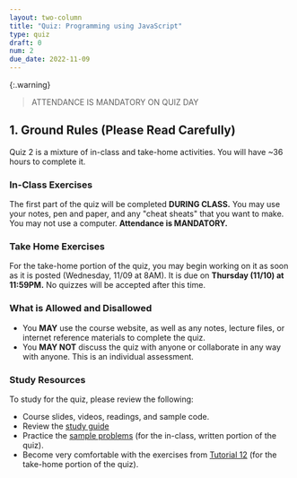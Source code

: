 ```yaml
---
layout: two-column
title: "Quiz: Programming using JavaScript"
type: quiz
draft: 0
num: 2
due_date: 2022-11-09
---
```


<style>
    .warning {
        border-left: solid 5px #990000;
        background-color: #99000033;
    }
    .warning p {
        color: #990000 !important;
    }

</style>

{:.warning}
> ATTENDANCE IS MANDATORY ON QUIZ DAY

## 1. Ground Rules (Please Read Carefully)
Quiz 2 is a mixture of in-class and take-home activities. You will have ~36 hours to complete it. 

### In-Class Exercises
The first part of the quiz will be completed **DURING CLASS.** You may use your notes, pen and paper, and any "cheat sheats" that you want to make. You may not use a computer. **Attendance is MANDATORY.**

### Take Home Exercises
For the take-home portion of the quiz, you may begin working on it as soon as it is posted (Wednesday, 11/09 at 8AM). It is due on **Thursday (11/10) at 11:59PM.** No quizzes will be accepted after this time. 

### What is Allowed and Disallowed
* You **MAY** use the course website, as well as any notes, lecture files, or internet reference materials to complete the quiz.
* You **MAY NOT** discuss the quiz with anyone or collaborate in any way with anyone. This is an individual assessment.

### Study Resources
To study for the quiz, please review the following:
* Course slides, videos, readings, and sample code.
* Review the <a href="https://docs.google.com/document/d/1mXB25SyI29fQJAZzvKZthITJbmSjcBAqJTPrSUo-ZOo/edit?usp=sharing" target="_blank">study guide</a>
* Practice the <a href="https://docs.google.com/document/d/1m2GEY24tFEKS-dF_-RdwV9KygkTGIr1gV7zVlabpjG4/edit?usp=sharing" target="_blank">sample problems</a> (for the in-class, written portion of the quiz).
* Become very comfortable with the exercises from [Tutorial 12](../assignments/tutorial12) (for the take-home portion of the quiz).

